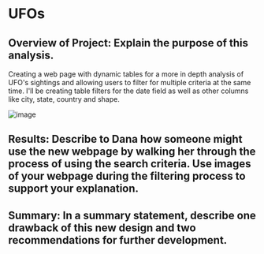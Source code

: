 # UFOs

## Overview of Project: Explain the purpose of this analysis.
Creating a web page with dynamic tables for a more in depth analysis of UFO's sightings and allowing users to filter for multiple criteria at the same time. I'll be creating table filters for the date field as well as other columns like city, state, country and shape.

![image](https://user-images.githubusercontent.com/83182689/131267653-6acf71ba-b590-4a8f-a908-a50b9105460a.png)



## Results: Describe to Dana how someone might use the new webpage by walking her through the process of using the search criteria. Use images of your webpage during the filtering process to support your explanation.



## Summary: In a summary statement, describe one drawback of this new design and two recommendations for further development.
